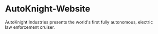 # AutoKnight-Website
AutoKnight Industries presents the world's first fully autonomous, electric law enforcement cruiser.
